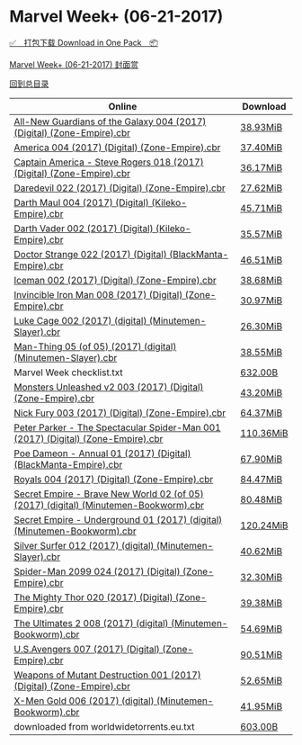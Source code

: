 # Marvel Week+ (06-21-2017)

[✅&emsp;打包下载 Download in One Pack&emsp;📦](https://pan.baidu.com/s/1o87OKAY)

[Marvel Week+ (06-21-2017) 封面赏](/https://github.com/alicewish/markdown/blob/master/cover/Marvel-Week-06-21-2017-Covers.md)



[回到总目录](https://github.com/alicewish/markdown/blob/master/Catalogs.md)



Online | Download
--- | ---
[All-New Guardians of the Galaxy 004 (2017) (Digital) (Zone-Empire).cbr](https://github.com/alicewish/markdown/blob/master/comic/All-New-Guardians-of-Galaxy-004-2017-Digital-Zone-Empire-cbr.md) | [38.93MiB](https://pan.baidu.com/s/1o87OKAY#list/path=%2FMarvel%20Week%202017%20Q2%2FMarvel%20Week%2B%20%2806-21-2017%29%2F%E3%82%B7%E3%82%A8%E3%82%B9%E3%82%B9%E3%82%AD%E3%82%BB%E3%82%B5%E3%82%B7%E3%82%AB%E3%82%AB%E3%82%AA%E3%82%AF%E3%82%A4%E3%82%AF%E3%82%BF%E3%82%AB%E3%82%A2%E3%82%B1%E3%82%A2%E3%82%A2%E3%82%AA%E3%82%A4%E3%82%AD%E3%82%AB%E3%82%BB%E3%82%BB%E3%82%AF%E3%82%B3%E3%82%AD%E3%82%AF%E3%82%AF%E3%82%A8&parentPath=%2FMarvel%20Week%202017%20Q2)
[America 004 (2017) (Digital) (Zone-Empire).cbr](https://github.com/alicewish/markdown/blob/master/comic/America-004-2017-Digital-Zone-Empire-cbr.md) | [37.40MiB](https://pan.baidu.com/s/1o87OKAY#list/path=%2FMarvel%20Week%202017%20Q2%2FMarvel%20Week%2B%20%2806-21-2017%29%2F%E3%82%B3%E3%82%B1%E3%82%A4%E3%82%B5%E3%82%B9%E3%82%AB%E3%82%AB%E3%82%B1%E3%82%AB%E3%82%BF%E3%82%AD%E3%82%AD%E3%82%B9%E3%82%BF%E3%82%B7%E3%82%A8%E3%82%BF%E3%82%A8%E3%82%AF%E3%82%BD%E3%82%AF%E3%82%A2%E3%82%BD%E3%82%AF%E3%82%BF%E3%82%B9%E3%82%BF%E3%82%BF%E3%82%A4%E3%82%AA%E3%82%AB%E3%82%AA&parentPath=%2FMarvel%20Week%202017%20Q2)
[Captain America - Steve Rogers 018 (2017) (Digital) (Zone-Empire).cbr](https://github.com/alicewish/markdown/blob/master/comic/Captain-America-Steve-Rogers-018-2017-Digital-Zone-Empire-cbr.md) | [36.17MiB](https://pan.baidu.com/s/1o87OKAY#list/path=%2FMarvel%20Week%202017%20Q2%2FMarvel%20Week%2B%20%2806-21-2017%29%2F%E3%82%A6%E3%82%A4%E3%82%B7%E3%82%B5%E3%82%A8%E3%82%B1%E3%82%AA%E3%82%BB%E3%82%B7%E3%82%B1%E3%82%B9%E3%82%A6%E3%82%AF%E3%82%B5%E3%82%B1%E3%82%BF%E3%82%B5%E3%82%AF%E3%82%AA%E3%82%A6%E3%82%A8%E3%82%B7%E3%82%AB%E3%82%AB%E3%82%AF%E3%82%AA%E3%82%B5%E3%82%B9%E3%82%A8%E3%82%BF%E3%82%B3%E3%82%B5&parentPath=%2FMarvel%20Week%202017%20Q2)
[Daredevil 022 (2017) (Digital) (Zone-Empire).cbr](https://github.com/alicewish/markdown/blob/master/comic/Daredevil-022-2017-Digital-Zone-Empire-cbr.md) | [27.62MiB](https://pan.baidu.com/s/1o87OKAY#list/path=%2FMarvel%20Week%202017%20Q2%2FMarvel%20Week%2B%20%2806-21-2017%29%2F%E3%82%B3%E3%82%BB%E3%82%BD%E3%82%BF%E3%82%B3%E3%82%B3%E3%82%A4%E3%82%A4%E3%82%A8%E3%82%AF%E3%82%B3%E3%82%A2%E3%82%AA%E3%82%AA%E3%82%B9%E3%82%B9%E3%82%A6%E3%82%A2%E3%82%AB%E3%82%AB%E3%82%B1%E3%82%A8%E3%82%AA%E3%82%B5%E3%82%A4%E3%82%B3%E3%82%A2%E3%82%AB%E3%82%BF%E3%82%A4%E3%82%B9%E3%82%A4&parentPath=%2FMarvel%20Week%202017%20Q2)
[Darth Maul 004 (2017) (Digital) (Kileko-Empire).cbr](https://github.com/alicewish/markdown/blob/master/comic/Darth-Maul-004-2017-Digital-Kileko-Empire-cbr.md) | [45.71MiB](https://pan.baidu.com/s/1o87OKAY#list/path=%2FMarvel%20Week%202017%20Q2%2FMarvel%20Week%2B%20%2806-21-2017%29%2F%E3%82%B5%E3%82%B9%E3%82%A4%E3%82%B9%E3%82%BD%E3%82%BB%E3%82%A6%E3%82%BF%E3%82%A6%E3%82%B9%E3%82%A8%E3%82%B7%E3%82%AF%E3%82%BF%E3%82%BD%E3%82%AD%E3%82%B9%E3%82%BB%E3%82%A4%E3%82%A8%E3%82%AB%E3%82%B9%E3%82%A4%E3%82%AA%E3%82%AB%E3%82%B1%E3%82%AF%E3%82%BD%E3%82%B5%E3%82%A2%E3%82%A6%E3%82%AA&parentPath=%2FMarvel%20Week%202017%20Q2)
[Darth Vader 002 (2017) (Digital) (Kileko-Empire).cbr](https://github.com/alicewish/markdown/blob/master/comic/Darth-Vader-002-2017-Digital-Kileko-Empire-cbr.md) | [35.57MiB](https://pan.baidu.com/s/1o87OKAY#list/path=%2FMarvel%20Week%202017%20Q2%2FMarvel%20Week%2B%20%2806-21-2017%29%2F%E3%82%B9%E3%82%AB%E3%82%AB%E3%82%AB%E3%82%B5%E3%82%AF%E3%82%B5%E3%82%A2%E3%82%A4%E3%82%BD%E3%82%A8%E3%82%A6%E3%82%AA%E3%82%A6%E3%82%B1%E3%82%AA%E3%82%BF%E3%82%A6%E3%82%AA%E3%82%A6%E3%82%BF%E3%82%A8%E3%82%B1%E3%82%B7%E3%82%AD%E3%82%B3%E3%82%B9%E3%82%AB%E3%82%B3%E3%82%AB%E3%82%B9%E3%82%B9&parentPath=%2FMarvel%20Week%202017%20Q2)
[Doctor Strange 022 (2017) (Digital) (BlackManta-Empire).cbr](https://github.com/alicewish/markdown/blob/master/comic/Doctor-Strange-022-2017-Digital-BlackManta-Empire-cbr.md) | [46.51MiB](https://pan.baidu.com/s/1o87OKAY#list/path=%2FMarvel%20Week%202017%20Q2%2FMarvel%20Week%2B%20%2806-21-2017%29%2F%E3%82%AB%E3%82%AB%E3%82%B1%E3%82%BF%E3%82%AA%E3%82%BD%E3%82%A4%E3%82%B9%E3%82%AD%E3%82%AD%E3%82%AA%E3%82%BB%E3%82%B5%E3%82%AD%E3%82%B7%E3%82%A4%E3%82%BF%E3%82%BF%E3%82%A6%E3%82%B3%E3%82%A4%E3%82%AA%E3%82%B3%E3%82%A8%E3%82%AA%E3%82%BF%E3%82%B9%E3%82%AD%E3%82%AD%E3%82%B1%E3%82%A2%E3%82%B7&parentPath=%2FMarvel%20Week%202017%20Q2)
[Iceman 002 (2017) (Digital) (Zone-Empire).cbr](https://github.com/alicewish/markdown/blob/master/comic/Iceman-002-2017-Digital-Zone-Empire-cbr.md) | [38.68MiB](https://pan.baidu.com/s/1o87OKAY#list/path=%2FMarvel%20Week%202017%20Q2%2FMarvel%20Week%2B%20%2806-21-2017%29%2F%E3%82%B5%E3%82%B1%E3%82%B1%E3%82%B7%E3%82%AA%E3%82%B9%E3%82%AD%E3%82%B5%E3%82%BB%E3%82%B3%E3%82%BD%E3%82%B7%E3%82%BF%E3%82%AF%E3%82%B1%E3%82%AF%E3%82%AB%E3%82%B5%E3%82%AB%E3%82%BB%E3%82%B5%E3%82%B3%E3%82%B5%E3%82%A6%E3%82%AD%E3%82%AA%E3%82%AD%E3%82%AF%E3%82%AB%E3%82%AD%E3%82%A6%E3%82%B9&parentPath=%2FMarvel%20Week%202017%20Q2)
[Invincible Iron Man 008 (2017) (Digital) (Zone-Empire).cbr](https://github.com/alicewish/markdown/blob/master/comic/Invincible-Iron-Man-008-2017-Digital-Zone-Empire-cbr.md) | [30.97MiB](https://pan.baidu.com/s/1o87OKAY#list/path=%2FMarvel%20Week%202017%20Q2%2FMarvel%20Week%2B%20%2806-21-2017%29%2F%E3%82%A6%E3%82%BF%E3%82%B7%E3%82%B9%E3%82%AB%E3%82%AD%E3%82%B7%E3%82%AA%E3%82%AA%E3%82%B3%E3%82%A2%E3%82%B5%E3%82%A6%E3%82%AB%E3%82%BB%E3%82%A8%E3%82%BF%E3%82%AD%E3%82%A6%E3%82%BD%E3%82%AB%E3%82%BD%E3%82%BB%E3%82%BB%E3%82%B5%E3%82%AD%E3%82%AF%E3%82%A2%E3%82%BF%E3%82%A8%E3%82%B3%E3%82%A6&parentPath=%2FMarvel%20Week%202017%20Q2)
[Luke Cage 002 (2017) (digital) (Minutemen-Slayer).cbr](https://github.com/alicewish/markdown/blob/master/comic/Luke-Cage-002-2017-digital-Minutemen-Slayer-cbr.md) | [26.30MiB](https://pan.baidu.com/s/1o87OKAY#list/path=%2FMarvel%20Week%202017%20Q2%2FMarvel%20Week%2B%20%2806-21-2017%29%2F%E3%82%B1%E3%82%A6%E3%82%BB%E3%82%AA%E3%82%A2%E3%82%B9%E3%82%B3%E3%82%B7%E3%82%B7%E3%82%A4%E3%82%B5%E3%82%AB%E3%82%AA%E3%82%B5%E3%82%BD%E3%82%BB%E3%82%A2%E3%82%AD%E3%82%B7%E3%82%BD%E3%82%BD%E3%82%AA%E3%82%A2%E3%82%AD%E3%82%B1%E3%82%B1%E3%82%B7%E3%82%AD%E3%82%AD%E3%82%B1%E3%82%B9%E3%82%AF&parentPath=%2FMarvel%20Week%202017%20Q2)
[Man-Thing 05 (of 05) (2017) (digital) (Minutemen-Slayer).cbr](https://github.com/alicewish/markdown/blob/master/comic/Man-Thing-05-of-05-2017-digital-Minutemen-Slayer-cbr.md) | [38.55MiB](https://pan.baidu.com/s/1o87OKAY#list/path=%2FMarvel%20Week%202017%20Q2%2FMarvel%20Week%2B%20%2806-21-2017%29%2F%E3%82%AD%E3%82%B5%E3%82%BF%E3%82%B5%E3%82%AF%E3%82%A6%E3%82%A6%E3%82%B7%E3%82%BB%E3%82%B7%E3%82%B3%E3%82%B9%E3%82%BD%E3%82%BF%E3%82%B5%E3%82%BF%E3%82%BB%E3%82%BB%E3%82%B5%E3%82%A8%E3%82%AD%E3%82%BD%E3%82%B7%E3%82%BF%E3%82%BF%E3%82%BB%E3%82%AD%E3%82%AF%E3%82%AF%E3%82%A6%E3%82%A4%E3%82%B9&parentPath=%2FMarvel%20Week%202017%20Q2)
Marvel Week checklist.txt | [632.00B](https://pan.baidu.com/s/1o87OKAY#list/path=%2FMarvel%20Week%202017%20Q2%2FMarvel%20Week%2B%20%2806-21-2017%29%2F%E3%82%A2%E3%82%AB%E3%82%B7%E3%82%AD%E3%82%A8%E3%82%B5%E3%82%B5%E3%82%AA%E3%82%BB%E3%82%BD%E3%82%BD%E3%82%AB%E3%82%A6%E3%82%A2%E3%82%AB%E3%82%BF%E3%82%BF%E3%82%B5%E3%82%AA%E3%82%BF%E3%82%BB%E3%82%A6%E3%82%A2%E3%82%A4%E3%82%A4%E3%82%A8%E3%82%AF%E3%82%AD%E3%82%B5%E3%82%A4%E3%82%B7%E3%82%A6&parentPath=%2FMarvel%20Week%202017%20Q2)
[Monsters Unleashed v2 003 (2017) (Digital) (Zone-Empire).cbr](https://github.com/alicewish/markdown/blob/master/comic/Monsters-Unleashed-v2-003-2017-Digital-Zone-Empire-cbr.md) | [43.20MiB](https://pan.baidu.com/s/1o87OKAY#list/path=%2FMarvel%20Week%202017%20Q2%2FMarvel%20Week%2B%20%2806-21-2017%29%2F%E3%82%BD%E3%82%BF%E3%82%A8%E3%82%B9%E3%82%BB%E3%82%B3%E3%82%BB%E3%82%B1%E3%82%B3%E3%82%AB%E3%82%AF%E3%82%AD%E3%82%BB%E3%82%AD%E3%82%BB%E3%82%AA%E3%82%AF%E3%82%A4%E3%82%B1%E3%82%A4%E3%82%A2%E3%82%A2%E3%82%BD%E3%82%A2%E3%82%A4%E3%82%B1%E3%82%AB%E3%82%BD%E3%82%B9%E3%82%AA%E3%82%BD%E3%82%AD&parentPath=%2FMarvel%20Week%202017%20Q2)
[Nick Fury 003 (2017) (Digital) (Zone-Empire).cbr](https://github.com/alicewish/markdown/blob/master/comic/Nick-Fury-003-2017-Digital-Zone-Empire-cbr.md) | [64.37MiB](https://pan.baidu.com/s/1o87OKAY#list/path=%2FMarvel%20Week%202017%20Q2%2FMarvel%20Week%2B%20%2806-21-2017%29%2F%E3%82%AA%E3%82%BD%E3%82%BF%E3%82%A8%E3%82%BD%E3%82%B9%E3%82%BB%E3%82%B3%E3%82%B3%E3%82%B3%E3%82%B3%E3%82%B1%E3%82%B5%E3%82%A2%E3%82%BB%E3%82%A6%E3%82%BD%E3%82%AB%E3%82%A4%E3%82%B3%E3%82%AB%E3%82%B7%E3%82%A8%E3%82%A6%E3%82%BF%E3%82%AB%E3%82%B7%E3%82%BF%E3%82%B7%E3%82%B3%E3%82%BD%E3%82%A2&parentPath=%2FMarvel%20Week%202017%20Q2)
[Peter Parker - The Spectacular Spider-Man 001 (2017) (Digital) (Zone-Empire).cbr](https://github.com/alicewish/markdown/blob/master/comic/Peter-Parker-Spectacular-Spider-Man-001-2017-Digital-Zone-Empire-cbr.md) | [110.36MiB](https://pan.baidu.com/s/1o87OKAY#list/path=%2FMarvel%20Week%202017%20Q2%2FMarvel%20Week%2B%20%2806-21-2017%29%2F%E3%82%BF%E3%82%B3%E3%82%B5%E3%82%AF%E3%82%B7%E3%82%A6%E3%82%AD%E3%82%A6%E3%82%AD%E3%82%A6%E3%82%A2%E3%82%BF%E3%82%A4%E3%82%B3%E3%82%AB%E3%82%BF%E3%82%A8%E3%82%B3%E3%82%AD%E3%82%A2%E3%82%BB%E3%82%AF%E3%82%B7%E3%82%A8%E3%82%A4%E3%82%B1%E3%82%B1%E3%82%A8%E3%82%B7%E3%82%BF%E3%82%B3%E3%82%B7&parentPath=%2FMarvel%20Week%202017%20Q2)
[Poe Dameon - Annual 01 (2017) (Digital) (BlackManta-Empire).cbr](https://github.com/alicewish/markdown/blob/master/comic/Poe-Dameon-Annual-01-2017-Digital-BlackManta-Empire-cbr.md) | [67.90MiB](https://pan.baidu.com/s/1o87OKAY#list/path=%2FMarvel%20Week%202017%20Q2%2FMarvel%20Week%2B%20%2806-21-2017%29%2F%E3%82%AB%E3%82%A6%E3%82%B9%E3%82%B9%E3%82%A8%E3%82%BB%E3%82%A4%E3%82%AD%E3%82%B9%E3%82%A8%E3%82%AD%E3%82%B3%E3%82%BD%E3%82%A2%E3%82%AB%E3%82%BD%E3%82%AF%E3%82%BF%E3%82%A8%E3%82%B3%E3%82%B1%E3%82%B3%E3%82%B7%E3%82%B7%E3%82%AF%E3%82%B7%E3%82%BB%E3%82%B1%E3%82%AB%E3%82%AD%E3%82%A8%E3%82%AA&parentPath=%2FMarvel%20Week%202017%20Q2)
[Royals 004 (2017) (Digital) (Zone-Empire).cbr](https://github.com/alicewish/markdown/blob/master/comic/Royals-004-2017-Digital-Zone-Empire-cbr.md) | [84.47MiB](https://pan.baidu.com/s/1o87OKAY#list/path=%2FMarvel%20Week%202017%20Q2%2FMarvel%20Week%2B%20%2806-21-2017%29%2F%E3%82%A2%E3%82%BF%E3%82%A8%E3%82%AA%E3%82%AD%E3%82%AA%E3%82%B3%E3%82%AB%E3%82%BB%E3%82%BD%E3%82%A4%E3%82%B3%E3%82%A4%E3%82%B5%E3%82%B9%E3%82%AD%E3%82%A4%E3%82%BD%E3%82%A2%E3%82%BB%E3%82%B7%E3%82%B9%E3%82%B1%E3%82%A8%E3%82%BB%E3%82%B7%E3%82%B7%E3%82%A8%E3%82%B7%E3%82%B3%E3%82%BD%E3%82%B1&parentPath=%2FMarvel%20Week%202017%20Q2)
[Secret Empire - Brave New World 02 (of 05) (2017) (digital) (Minutemen-Bookworm).cbr](https://github.com/alicewish/markdown/blob/master/comic/Secret-Empire-Brave-New-World-02-of-05-2017-digital-Minutemen-Bookworm-cbr.md) | [80.48MiB](https://pan.baidu.com/s/1o87OKAY#list/path=%2FMarvel%20Week%202017%20Q2%2FMarvel%20Week%2B%20%2806-21-2017%29%2F%E3%82%AD%E3%82%B9%E3%82%B3%E3%82%A6%E3%82%A2%E3%82%AB%E3%82%BD%E3%82%AA%E3%82%B3%E3%82%B9%E3%82%AD%E3%82%AA%E3%82%B1%E3%82%BF%E3%82%B9%E3%82%AF%E3%82%B5%E3%82%B9%E3%82%A6%E3%82%A8%E3%82%B5%E3%82%AD%E3%82%BB%E3%82%A6%E3%82%B7%E3%82%B9%E3%82%AD%E3%82%A6%E3%82%AA%E3%82%AA%E3%82%AD%E3%82%B9&parentPath=%2FMarvel%20Week%202017%20Q2)
[Secret Empire - Underground 01 (2017) (digital) (Minutemen-Bookworm).cbr](https://github.com/alicewish/markdown/blob/master/comic/Secret-Empire-Underground-01-2017-digital-Minutemen-Bookworm-cbr.md) | [120.24MiB](https://pan.baidu.com/s/1o87OKAY#list/path=%2FMarvel%20Week%202017%20Q2%2FMarvel%20Week%2B%20%2806-21-2017%29%2F%E3%82%A8%E3%82%B5%E3%82%AD%E3%82%AB%E3%82%AF%E3%82%A6%E3%82%A6%E3%82%AD%E3%82%A8%E3%82%BF%E3%82%AA%E3%82%AA%E3%82%A6%E3%82%AF%E3%82%A2%E3%82%A8%E3%82%BF%E3%82%A8%E3%82%AD%E3%82%B9%E3%82%AA%E3%82%B7%E3%82%AD%E3%82%AD%E3%82%AB%E3%82%A6%E3%82%BD%E3%82%A6%E3%82%B5%E3%82%BF%E3%82%B5%E3%82%B5&parentPath=%2FMarvel%20Week%202017%20Q2)
[Silver Surfer 012 (2017) (digital) (Minutemen-Slayer).cbr](https://github.com/alicewish/markdown/blob/master/comic/Silver-Surfer-012-2017-digital-Minutemen-Slayer-cbr.md) | [40.62MiB](https://pan.baidu.com/s/1o87OKAY#list/path=%2FMarvel%20Week%202017%20Q2%2FMarvel%20Week%2B%20%2806-21-2017%29%2F%E3%82%AF%E3%82%BB%E3%82%BD%E3%82%AB%E3%82%BF%E3%82%AD%E3%82%BB%E3%82%A2%E3%82%B9%E3%82%B9%E3%82%A2%E3%82%A6%E3%82%A8%E3%82%B1%E3%82%A2%E3%82%AA%E3%82%B5%E3%82%BD%E3%82%A8%E3%82%BF%E3%82%B7%E3%82%BF%E3%82%B3%E3%82%BD%E3%82%BF%E3%82%B1%E3%82%AA%E3%82%AA%E3%82%B1%E3%82%AB%E3%82%B7%E3%82%BF&parentPath=%2FMarvel%20Week%202017%20Q2)
[Spider-Man 2099 024 (2017) (Digital) (Zone-Empire).cbr](https://github.com/alicewish/markdown/blob/master/comic/Spider-Man-2099-024-2017-Digital-Zone-Empire-cbr.md) | [32.30MiB](https://pan.baidu.com/s/1o87OKAY#list/path=%2FMarvel%20Week%202017%20Q2%2FMarvel%20Week%2B%20%2806-21-2017%29%2F%E3%82%BF%E3%82%A4%E3%82%AF%E3%82%AA%E3%82%B1%E3%82%BF%E3%82%B7%E3%82%AF%E3%82%B3%E3%82%A4%E3%82%B1%E3%82%B9%E3%82%AF%E3%82%AA%E3%82%AB%E3%82%A6%E3%82%AD%E3%82%AD%E3%82%BD%E3%82%BB%E3%82%B7%E3%82%BB%E3%82%BF%E3%82%B9%E3%82%A6%E3%82%AD%E3%82%AF%E3%82%B5%E3%82%AF%E3%82%BB%E3%82%AF%E3%82%BB&parentPath=%2FMarvel%20Week%202017%20Q2)
[The Mighty Thor 020 (2017) (Digital) (Zone-Empire).cbr](https://github.com/alicewish/markdown/blob/master/comic/Mighty-Thor-020-2017-Digital-Zone-Empire-cbr.md) | [39.38MiB](https://pan.baidu.com/s/1o87OKAY#list/path=%2FMarvel%20Week%202017%20Q2%2FMarvel%20Week%2B%20%2806-21-2017%29%2F%E3%82%AA%E3%82%BB%E3%82%BF%E3%82%BB%E3%82%A6%E3%82%A2%E3%82%A6%E3%82%A2%E3%82%AB%E3%82%B7%E3%82%A2%E3%82%A6%E3%82%BD%E3%82%B1%E3%82%BD%E3%82%AD%E3%82%B5%E3%82%B1%E3%82%AF%E3%82%BB%E3%82%AD%E3%82%BD%E3%82%AB%E3%82%B7%E3%82%B3%E3%82%B9%E3%82%AD%E3%82%BF%E3%82%A6%E3%82%BD%E3%82%B5%E3%82%BD&parentPath=%2FMarvel%20Week%202017%20Q2)
[The Ultimates 2 008 (2017) (digital) (Minutemen-Bookworm).cbr](https://github.com/alicewish/markdown/blob/master/comic/Ultimates-2-008-2017-digital-Minutemen-Bookworm-cbr.md) | [54.69MiB](https://pan.baidu.com/s/1o87OKAY#list/path=%2FMarvel%20Week%202017%20Q2%2FMarvel%20Week%2B%20%2806-21-2017%29%2F%E3%82%B3%E3%82%BF%E3%82%A2%E3%82%B7%E3%82%B1%E3%82%B7%E3%82%B5%E3%82%AF%E3%82%BD%E3%82%BF%E3%82%A6%E3%82%AD%E3%82%A2%E3%82%BB%E3%82%AD%E3%82%A6%E3%82%B3%E3%82%B3%E3%82%B3%E3%82%A8%E3%82%AA%E3%82%BF%E3%82%A8%E3%82%AF%E3%82%B5%E3%82%AF%E3%82%AB%E3%82%BF%E3%82%B9%E3%82%B1%E3%82%BF%E3%82%A4&parentPath=%2FMarvel%20Week%202017%20Q2)
[U.S.Avengers 007 (2017) (Digital) (Zone-Empire).cbr](https://github.com/alicewish/markdown/blob/master/comic/U-S-Avengers-007-2017-Digital-Zone-Empire-cbr.md) | [90.51MiB](https://pan.baidu.com/s/1o87OKAY#list/path=%2FMarvel%20Week%202017%20Q2%2FMarvel%20Week%2B%20%2806-21-2017%29%2F%E3%82%BD%E3%82%A4%E3%82%A4%E3%82%AF%E3%82%AF%E3%82%AF%E3%82%B9%E3%82%BF%E3%82%A8%E3%82%A2%E3%82%AF%E3%82%B7%E3%82%BF%E3%82%B7%E3%82%A2%E3%82%AA%E3%82%B7%E3%82%BB%E3%82%B9%E3%82%B3%E3%82%B3%E3%82%BF%E3%82%AD%E3%82%A6%E3%82%B9%E3%82%B3%E3%82%B1%E3%82%A6%E3%82%B3%E3%82%BB%E3%82%B3%E3%82%A8&parentPath=%2FMarvel%20Week%202017%20Q2)
[Weapons of Mutant Destruction 001 (2017) (Digital) (Zone-Empire).cbr](https://github.com/alicewish/markdown/blob/master/comic/Weapons-of-Mutant-Destruction-001-2017-Digital-Zone-Empire-cbr.md) | [52.65MiB](https://pan.baidu.com/s/1o87OKAY#list/path=%2FMarvel%20Week%202017%20Q2%2FMarvel%20Week%2B%20%2806-21-2017%29%2F%E3%82%B9%E3%82%B3%E3%82%B9%E3%82%BD%E3%82%A8%E3%82%A4%E3%82%B9%E3%82%A2%E3%82%A4%E3%82%BD%E3%82%B1%E3%82%AA%E3%82%B3%E3%82%BB%E3%82%BF%E3%82%A8%E3%82%AF%E3%82%BB%E3%82%BB%E3%82%A8%E3%82%A8%E3%82%AA%E3%82%AF%E3%82%AF%E3%82%AB%E3%82%B1%E3%82%AB%E3%82%B1%E3%82%A4%E3%82%B3%E3%82%A4%E3%82%B9&parentPath=%2FMarvel%20Week%202017%20Q2)
[X-Men Gold 006 (2017) (digital) (Minutemen-Bookworm).cbr](https://github.com/alicewish/markdown/blob/master/comic/X-Men-Gold-006-2017-digital-Minutemen-Bookworm-cbr.md) | [41.95MiB](https://pan.baidu.com/s/1o87OKAY#list/path=%2FMarvel%20Week%202017%20Q2%2FMarvel%20Week%2B%20%2806-21-2017%29%2F%E3%82%A2%E3%82%A2%E3%82%B9%E3%82%A8%E3%82%A2%E3%82%AA%E3%82%B9%E3%82%BF%E3%82%A2%E3%82%B1%E3%82%B3%E3%82%AD%E3%82%BF%E3%82%B3%E3%82%A4%E3%82%BD%E3%82%A8%E3%82%BD%E3%82%A4%E3%82%AB%E3%82%B3%E3%82%B9%E3%82%B1%E3%82%BB%E3%82%BB%E3%82%BD%E3%82%B1%E3%82%A4%E3%82%A2%E3%82%B3%E3%82%A2%E3%82%B5&parentPath=%2FMarvel%20Week%202017%20Q2)
downloaded from worldwidetorrents.eu.txt | [603.00B](https://pan.baidu.com/s/1o87OKAY#list/path=%2FMarvel%20Week%202017%20Q2%2FMarvel%20Week%2B%20%2806-21-2017%29%2F%E3%82%BD%E3%82%BF%E3%82%B5%E3%82%AA%E3%82%BF%E3%82%B5%E3%82%BB%E3%82%B5%E3%82%AA%E3%82%BF%E3%82%B9%E3%82%A6%E3%82%BD%E3%82%B3%E3%82%B1%E3%82%B5%E3%82%AD%E3%82%A6%E3%82%B7%E3%82%B1%E3%82%AD%E3%82%AD%E3%82%B7%E3%82%B9%E3%82%AB%E3%82%B3%E3%82%BF%E3%82%B5%E3%82%BF%E3%82%A4%E3%82%AB%E3%82%B3&parentPath=%2FMarvel%20Week%202017%20Q2)